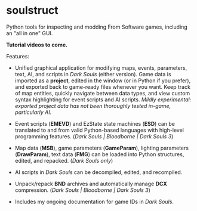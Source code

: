 # soulstruct
Python tools for inspecting and modding From Software games, including an "all in one" GUI.

**Tutorial videos to come.**

Features:
- Unified graphical application for modifying maps, events, parameters, text, AI, and scripts in *Dark Souls* 
(either version). Game data is imported as a **project**, edited in the window (or in Python if you prefer), and 
exported back to game-ready files whenever you want. Keep track of map entities, quickly navigate between data types,
and view custom syntax highlighting for event scripts and AI scripts. *Mildly experimental: exported project data has
not been thoroughly tested in-game, particularly AI.* 

- Event scripts (**EMEVD**) and EzState state machines (**ESD**) can be translated to and from valid Python-based 
languages with high-level programming features. 
(*Dark Souls | Bloodborne | Dark Souls 3*)

- Map data (**MSB**), game parameters (**GameParam**), lighting parameters (**DrawParam**), text data (**FMG**) can be 
loaded into Python structures, edited, and repacked. 
(*Dark Souls only*)

- AI scripts in *Dark Souls* can be decompiled, edited, and recompiled.

- Unpack/repack **BND** archives and automatically manage **DCX** compression. 
(*Dark Souls | Bloodborne | Dark Souls 3*) 

- Includes my ongoing documentation for game IDs in *Dark Souls*.
